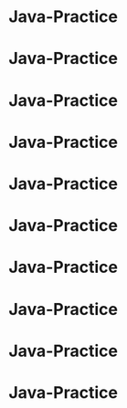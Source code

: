 # Java-Practice
# Java-Practice
# Java-Practice
# Java-Practice
# Java-Practice
# Java-Practice
# Java-Practice
# Java-Practice
# Java-Practice
# Java-Practice

